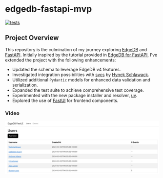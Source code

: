 # edgedb-fastapi-mvp
[![tests](https://github.com/jrycw/edgedb-fastapi-mvp/actions/workflows/ci.yml/badge.svg?branch=master)](https://github.com/jrycw/edgedb-fastapi-mvp/actions/workflows/pytest.yml)

## Project Overview
This repository is the culmination of my journey exploring [EdgeDB](https://github.com/edgedb/edgedb) and [FastAPI](https://github.com/tiangolo/fastapi). Initially inspired by the tutorial provided in [EdgeDB for FastAPI](https://www.edgedb.com/docs/guides/tutorials/rest_apis_with_fastapi), I've extended the project with the following enhancements:

* Updated the schema to leverage EdgeDB v4 features.
* Investigated integration possibilities with [svcs](https://github.com/hynek/svcs/) by [Hynek Schlawack](https://hynek.me/).
* Utilized additional `Pydantic` models for enhanced data validation and serialization.
* Expanded the test suite to achieve comprehensive test coverage.
* Experimented with the new package installer and resolver, [uv](https://github.com/astral-sh/uv).
* Explored the use of [FastUI](https://github.com/pydantic/FastUI) for frontend components.

### Video
[<img src="https://raw.githubusercontent.com/jrycw/edgedb-fastapi-mvp/master/images/users/userlist.jpg">](https://edgedb-fastapi-mvp.us-lax-1.linodeobjects.com/videos/edgedb-fastapi-mvp-demo.mp4 "edgedb-fastapi-mvp-demo")
